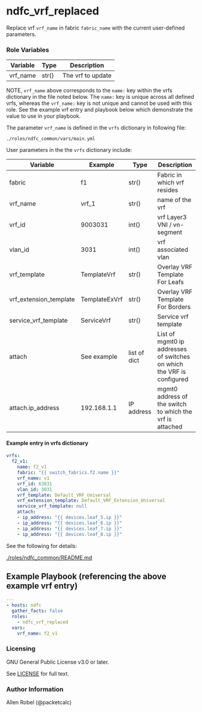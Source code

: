 # ndfc_vrf_replaced

Replace vrf ``vrf_name`` in fabric ``fabric_name`` with the current user-defined parameters.

### Role Variables

Variable        | Type  | Description
----------------|-------|----------------------------------------
vrf_name        | str() | The vrf to update

NOTE, ``vrf_name`` above corresponds to the ``name:`` key within the vrfs dictionary in the file noted below.  The ``name:`` key is unique across all defined vrfs, whereas the ``vrf_name:`` key is not unique and cannot be used with this role. See the example vrf entry and playbook below which demonstrate the value to use in your playbook.

The parameter ``vrf_name`` is defined in the ``vrfs`` dictionary in following file:

``./roles/ndfc_common/vars/main.yml``

User parameters in the the ``vrfs`` dictionary include:

Variable               | Example        | Type         | Description
-----------------------|----------------|--------------|-------------------
fabric                 | f1             | str()        | Fabric in which vrf resides
vrf_name               | vrf_1          | str()        | name of the vrf
vrf_id                 | 9003031        | int()        | vrf Layer3 VNI / vn-segment
vlan_id                | 3031           | int()        | vrf associated vlan 
vrf_template           | TemplateVrf    | str()        | Overlay VRF Template For Leafs
vrf_extension_template | TemplateExVrf  | str()        | Overlay VRF Template For Borders
service_vrf_template   | ServiceVrf     | str()        | Service vrf template
attach                 | See example    | list of dict | List of mgmt0 ip addresses of switches on which the VRF is configured
attach.ip_address      | 192.168.1.1    | IP address   | mgmt0 address of the switch to which the vrf is attached

#### Example entry in vrfs dictionary

```yaml
vrfs:
  f2_v1:
    name: f2_v1
    fabric: "{{ switch_fabrics.f2.name }}"
    vrf_name: v1
    vrf_id: 63031
    vlan_id: 3031
    vrf_template: Default_VRF_Universal
    vrf_extension_template: Default_VRF_Extension_Universal
    service_vrf_template: null
    attach:
    - ip_address: "{{ devices.leaf_5.ip }}"
    - ip_address: "{{ devices.leaf_6.ip }}"
    - ip_address: "{{ devices.leaf_7.ip }}"
    - ip_address: "{{ devices.leaf_8.ip }}"
```

See the following for details:

[./roles/ndfc_common/README.md](https://github.com/allenrobel/ndfc-roles/tree/master/roles/ndfc_common/README.md)

## Example Playbook (referencing the above example vrf entry)

```yaml
---
- hosts: ndfc
  gather_facts: false
  roles:
    - ndfc_vrf_replaced
  vars:
    vrf_name: f2_v1
```

### Licensing

GNU General Public License v3.0 or later.

See [LICENSE](https://www.gnu.org/licenses/gpl-3.0.txt) for full text.

### Author Information

Allen Robel (@packetcalc)
